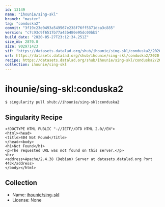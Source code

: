 ```yaml
---
id: 13149
name: "ihounie/sing-skl"
branch: "master"
tag: "conduska2"
commit: "3f19c23e0493a549567e238f76ff5871dca3c885"
version: "c7c93c9f6517b77a43b480e95dc00bb5"
build_date: "2020-05-27T23:12:34.251Z"
size_mb: 2870.0
size: 902971423
sif: "https://datasets.datalad.org/shub/ihounie/sing-skl/conduska2/2020-05-27-3f19c23e-c7c93c9f/c7c93c9f6517b77a43b480e95dc00bb5.sif"
url: https://datasets.datalad.org/shub/ihounie/sing-skl/conduska2/2020-05-27-3f19c23e-c7c93c9f/
recipe: https://datasets.datalad.org/shub/ihounie/sing-skl/conduska2/2020-05-27-3f19c23e-c7c93c9f/Singularity
collection: ihounie/sing-skl
---
```


# ihounie/sing-skl:conduska2

```bash
$ singularity pull shub://ihounie/sing-skl:conduska2
```

## Singularity Recipe

```singularity
<!DOCTYPE HTML PUBLIC "-//IETF//DTD HTML 2.0//EN">
<html><head>
<title>404 Not Found</title>
</head><body>
<h1>Not Found</h1>
<p>The requested URL was not found on this server.</p>
<hr>
<address>Apache/2.4.38 (Debian) Server at datasets.datalad.org Port 443</address>
</body></html>
```

## Collection

 - Name: [ihounie/sing-skl](https://github.com/ihounie/sing-skl)
 - License: None

